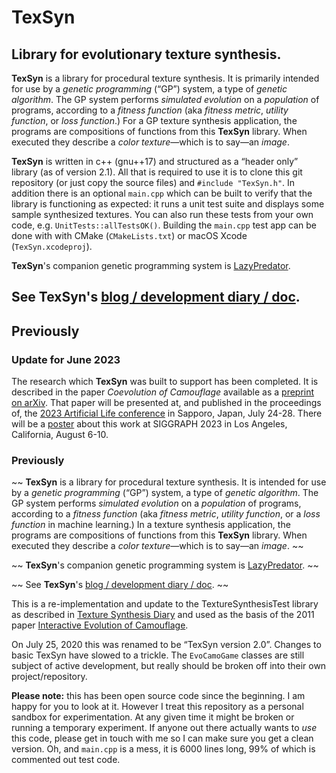 # TexSyn
## Library for evolutionary texture synthesis.


**TexSyn** is a library for procedural texture synthesis. It is primarily intended for use by a _genetic programming_ (“GP”) system, a type of _genetic algorithm_. The GP system performs _simulated evolution_ on a _population_ of programs, according to a _fitness function_ (aka _fitness metric_, _utility function_, or _loss function_.) For a GP texture synthesis application, the programs are compositions of functions from this **TexSyn** library. When executed they describe a _color texture_—which is to say—an _image_.

**TexSyn** is written in c++ (gnu++17) and structured as a “header only” library (as of version 2.1). All that is required to use it is to clone this git repository (or just copy the source files) and `#include "TexSyn.h"`. In addition there is an optional `main.cpp` which can be built to verify that the library is functioning as expected: it runs a unit test suite and displays some sample synthesized textures. You can also run these tests from your own code, e.g. `UnitTests::allTestsOK()`. Building the `main.cpp` test app can be done with with CMake (`CMakeLists.txt`) or macOS Xcode (`TexSyn.xcodeproj`).

**TexSyn**'s companion genetic programming system is [LazyPredator](https://github.com/cwreynolds/LazyPredator).

See **TexSyn**'s [blog / development diary / doc](https://cwreynolds.github.io/TexSyn/).
---

## Previously

### Update for June 2023

The research which **TexSyn** was built to support has been completed. It is described in the paper _Coevolution of Camouflage_ available as a [preprint on arXiv](https://arxiv.org/abs/2304.11793). That paper will be presented at, and published in the proceedings of, the [2023 Artificial Life conference](https://alife.org/conference/alife-2023/) in Sapporo, Japan, July 24-28. There will be a [poster](https://doi.org/10.1145/3588028.3603663) about this work at SIGGRAPH 2023 in Los Angeles, California, August 6-10.

### Previously

~~ **TexSyn** is a library for procedural texture synthesis. It is intended for use by a _genetic programming_ (“GP”) system, a type of _genetic algorithm_. The GP system performs _simulated evolution_ on a _population_ of programs, according to a _fitness function_ (aka _fitness metric_, _utility function_, or a _loss function_ in machine learning.) In a texture synthesis application, the programs are compositions of functions from this **TexSyn** library. When executed they describe a _color texture_—which is to say—an _image_. ~~

~~ **TexSyn**'s companion genetic programming system is [LazyPredator](https://github.com/cwreynolds/LazyPredator). ~~

~~ See **TexSyn**'s [blog / development diary / doc](https://cwreynolds.github.io/TexSyn/). ~~



This is a re-implementation and update to the TextureSynthesisTest library as described in [Texture Synthesis Diary](http://www.red3d.com/cwr/texsyn/diary.html) and used as the basis of the 2011 paper [Interactive Evolution of Camouflage](https://www.red3d.com/cwr/iec/).

On July 25, 2020 this was renamed to be “TexSyn version 2.0”. Changes to basic TexSyn have slowed to a trickle. The `EvoCamoGame` classes are still subject of active development, but really should be broken off into their own project/repository.

**Please note:** this has been open source code since the beginning. I am happy for you to look at it. However I treat this repository as a personal sandbox for experimentation. At any given time it might be broken or running a temporary experiment. If anyone out there actually wants to _use_ this code, please get in touch with me so I can make sure you get a clean version. Oh, and `main.cpp` is a mess, it is 6000 lines long, 99% of which is commented out test code.

